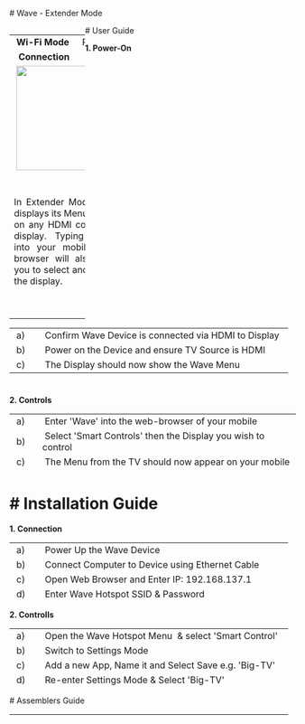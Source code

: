 <p># Wave - Extender Mode</p>
<table style="width: 134px; float: left;">
<tbody>
<tr>
<td style="width: 10px; text-align: center;"><strong>Wi-Fi</strong>&nbsp;<strong>Mode</strong></td>
<td style="width: 10px; text-align: center;">Receiver</td>
</tr>
<tr>
<td style="width: 10px; text-align: center;">&nbsp;<strong>Connection</strong></td>
<td style="width: 10px; text-align: center;">HDMI</td>
</tr>
<tr style="text-align: center;">
<td style="width: 20px;" colspan="2">&nbsp;<img src="https://thumb.ibb.co/iw6i2S/mode_2.png" width="185" /></td>
</tr>
<tr style="text-align: center;">
<td style="width: 20px; text-align: justify;" colspan="2">&nbsp;
<p>In Extender Mode Wave displays its Menu &amp; Apps on any HDMI connected display. Typing 'Wave' into your mobiles web browser will also allow you to select and control the display.</p>
<p>&nbsp;</p>
</td>
</tr>
</tbody>
</table>
<p><!-- pagebreak --># User Guide</p>
<p><strong>1. Power-On</strong></p>
<table style="height: 103px; width: 494px;">
<tbody>
<tr>
<td style="width: 35px;">&nbsp;a)&nbsp;</td>
<td style="width: 445px;">&nbsp;Confirm Wave Device is connected via HDMI to Display&nbsp;</td>
</tr>
<tr>
<td style="width: 35px;">&nbsp;b)&nbsp;</td>
<td style="width: 445px;">&nbsp;Power on the Device and ensure TV Source&nbsp;is HDMI</td>
</tr>
<tr>
<td style="width: 35px;">&nbsp;c)&nbsp;</td>
<td style="width: 445px;">&nbsp;The Display should now show the Wave Menu</td>
</tr>
</tbody>
</table>
<p><strong>2. Controls</strong></p>
<table style="height: 103px; width: 508px;">
<tbody>
<tr>
<td style="width: 35px;">&nbsp;a)&nbsp;</td>
<td style="width: 463px;">&nbsp;Enter 'Wave' into the web-browser of your mobile</td>
</tr>
<tr>
<td style="width: 35px;">&nbsp;b)&nbsp;</td>
<td style="width: 463px;">&nbsp;Select 'Smart Controls' then&nbsp;the&nbsp;Display&nbsp;you wish to control</td>
</tr>
<tr>
<td style="width: 35px;">&nbsp;c)&nbsp;</td>
<td style="width: 463px;">&nbsp;The Menu&nbsp;from&nbsp;the&nbsp;TV should now appear on your mobile</td>
</tr>
<tr>
<td style="width: 35px;">&nbsp;d)&nbsp;</td>
<td style="width: 463px;">&nbsp;A selection made on your&nbsp;mobile will&nbsp;now&nbsp;occur&nbsp;on&nbsp;your TV&nbsp;</td>
</tr>
</tbody>
</table>
<h1 id="mcetoc_1cbbr5qjc1"># Installation Guide</h1>
<p><strong>1.&nbsp;Connection</strong></p>
<table style="height: 103px; width: 494px;">
<tbody>
<tr>
<td style="width: 35px;">&nbsp;a)&nbsp;</td>
<td style="width: 445px;">&nbsp;Power Up the Wave Device</td>
</tr>
<tr>
<td style="width: 35px;">&nbsp;b)&nbsp;</td>
<td style="width: 445px;">&nbsp;Connect Computer to Device using Ethernet Cable</td>
</tr>
<tr>
<td style="width: 35px;">&nbsp;c)&nbsp;</td>
<td style="width: 445px;">&nbsp;Open Web Browser and Enter IP: 192.168.137.1</td>
</tr>
<tr>
<td style="width: 35px;">&nbsp;d)&nbsp;</td>
<td style="width: 445px;">&nbsp;Enter Wave Hotspot SSID &amp; Password</td>
</tr>
<tr>
<td style="width: 35px;">&nbsp;e)&nbsp;</td>
<td style="width: 445px;">&nbsp;Connect to Display using HDMI &amp; Reboot</td>
</tr>
</tbody>
</table>
<p><strong>2. Controlls</strong></p>
<table style="height: 103px; width: 494px;">
<tbody>
<tr>
<td style="width: 35px;">&nbsp;a)&nbsp;</td>
<td style="width: 445px;">&nbsp;Open the&nbsp;Wave Hotspot Menu&nbsp; &amp; select 'Smart Control'&nbsp;&nbsp;</td>
</tr>
<tr>
<td style="width: 35px;">&nbsp;b)&nbsp;</td>
<td style="width: 445px;">&nbsp;Switch to Settings Mode</td>
</tr>
<tr>
<td style="width: 35px;">&nbsp;c)&nbsp;</td>
<td style="width: 445px;">&nbsp;Add a new App,&nbsp;Name it and Select Save e.g. 'Big-TV'</td>
</tr>
<tr>
<td style="width: 35px;">&nbsp;d)</td>
<td style="width: 445px;">&nbsp;Re-enter Settings Mode &amp; Select 'Big-TV'</td>
</tr>
<tr>
<td style="width: 35px;">&nbsp;e)&nbsp;</td>
<td style="width: 445px;">&nbsp;Insert Frame and resize to fit your prefered device&nbsp;</td>
</tr>
<tr>
<td style="width: 35px;">&nbsp;f)</td>
<td style="width: 445px;">&nbsp;Edit the Frame and enter the URL "Extender-IP/guacamole/"</td>
</tr>
<tr>
<td style="width: 35px;">&nbsp;g)&nbsp;</td>
<td style="width: 445px;">&nbsp;Save your configuration</td>
</tr>
</tbody>
</table>
<p># Assemblers Guide</p>
<table style="height: 103px; width: 494px;">
<tbody>
<tr>
<td style="width: 35px;">&nbsp;</td>
<td style="width: 445px;">&nbsp;</td>
</tr>
<tr>
<td style="width: 35px;">&nbsp;</td>
<td style="width: 445px;">&nbsp;</td>
</tr>
<tr>
<td style="width: 35px;">&nbsp;</td>
<td style="width: 445px;">&nbsp;</td>
</tr>
<tr>
<td style="width: 35px;">&nbsp;</td>
<td style="width: 445px;">&nbsp;</td>
</tr>
<tr>
<td style="width: 35px;">&nbsp;</td>
<td style="width: 445px;">&nbsp;</td>
</tr>
</tbody>
</table>
